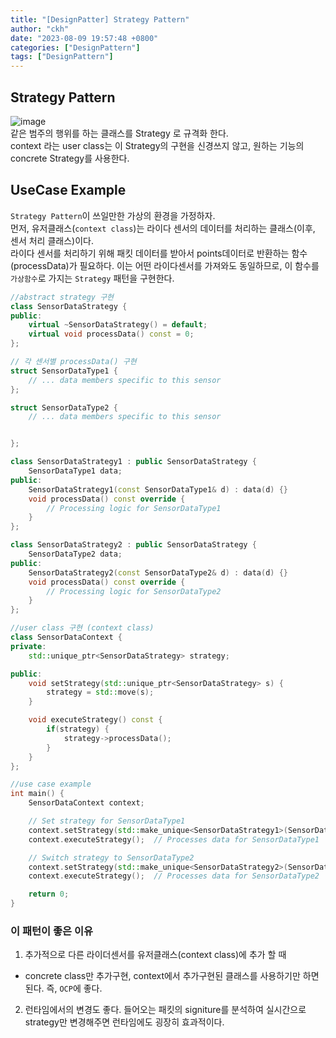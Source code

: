 ```yaml
---
title: "[DesignPatter] Strategy Pattern"
author: "ckh"
date: "2023-08-09 19:57:48 +0800"
categories: ["DesignPattern"]
tags: ["DesignPattern"]  
---
```


## Strategy Pattern
![image](https://github.com/ckh7488/ckh7488.github.io/assets/75701998/e83c3dc9-d98a-4650-8065-40bc3c34b255)  
같은 범주의 행위를 하는 클래스를 Strategy 로 규격화 한다.  
context 라는 user class는 이 Strategy의 구현을 신경쓰지 않고, 원하는 기능의 concrete Strategy를 사용한다.  

  
## UseCase Example  
``Strategy Pattern``이 쓰일만한 가상의 환경을 가정하자.  
먼저, 유저클래스(``context class``)는 라이다 센서의 데이터를 처리하는 클래스(이후, 센서 처리 클래스)이다.  
라이다 센서를 처리하기 위해 패킷 데이터를 받아서 points데이터로 반환하는 함수(processData)가 필요하다.
이는 어떤 라이다센서를 가져와도 동일하므로, 이 함수를 ``가상함수``로 가지는 ``Strategy`` 패턴을 구현한다.
```C++
//abstract strategy 구현
class SensorDataStrategy {
public:
    virtual ~SensorDataStrategy() = default;
    virtual void processData() const = 0;
};

// 각 센서별 processData() 구현
struct SensorDataType1 {
    // ... data members specific to this sensor
};

struct SensorDataType2 {
    // ... data members specific to this sensor


};

class SensorDataStrategy1 : public SensorDataStrategy {
    SensorDataType1 data;
public:
    SensorDataStrategy1(const SensorDataType1& d) : data(d) {}
    void processData() const override {
        // Processing logic for SensorDataType1
    }
};

class SensorDataStrategy2 : public SensorDataStrategy {
    SensorDataType2 data;
public:
    SensorDataStrategy2(const SensorDataType2& d) : data(d) {}
    void processData() const override {
        // Processing logic for SensorDataType2
    }
};

//user class 구현 (context class)
class SensorDataContext {
private:
    std::unique_ptr<SensorDataStrategy> strategy;

public:
    void setStrategy(std::unique_ptr<SensorDataStrategy> s) {
        strategy = std::move(s);
    }

    void executeStrategy() const {
        if(strategy) {
            strategy->processData();
        }
    }
};

//use case example
int main() {
    SensorDataContext context;

    // Set strategy for SensorDataType1
    context.setStrategy(std::make_unique<SensorDataStrategy1>(SensorDataType1{}));
    context.executeStrategy();  // Processes data for SensorDataType1

    // Switch strategy to SensorDataType2
    context.setStrategy(std::make_unique<SensorDataStrategy2>(SensorDataType2{}));
    context.executeStrategy();  // Processes data for SensorDataType2

    return 0;
}
```

### 이 패턴이 좋은 이유 
1. 추가적으로 다른 라이더센서를 유저클래스(context class)에 추가 할 때 
 * concrete class만 추가구현, context에서 추가구현된 클래스를 사용하기만 하면 된다. 즉, ``OCP``에 좋다.
2. 런타임에서의 변경도 좋다. 들어오는 패킷의 signiture를 분석하여 실시간으로 strategy만 변경해주면 런타임에도 굉장히 효과적이다.

